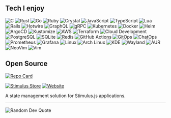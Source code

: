 <div >

## Tech I enjoy


![C](https://img.shields.io/badge/C-%2300599C.svg?style=flat-square&logo=c&logoColor=white)
![Rust](https://img.shields.io/badge/Rust-%23000000.svg?style=flat-square&logo=rust&logoColor=white)
![Go](https://img.shields.io/badge/go-%2300ADD8.svg?style=flat-square&logo=go&logoColor=white)
![Ruby](https://img.shields.io/badge/ruby-%23CC342D.svg?style=flat-square&logo=ruby&logoColor=white)
![Crystal](https://img.shields.io/badge/Crystal-%23000000.svg?style=flat-square&logo=crystal&logoColor=white)
![JavaScript](https://img.shields.io/badge/javascript-%23323330.svg?style=flat-square&logo=javascript&logoColor=%23F7DF1E)
![TypeScript](https://img.shields.io/badge/typescript-%23007ACC.svg?style=flat-square&logo=typescript&logoColor=white)
![Lua](https://img.shields.io/badge/Lua-%232C2D72.svg?style=flat-square&logo=lua&logoColor=white)
![Rails](https://img.shields.io/badge/rails-%23CC0000.svg?style=flat-square&logo=ruby-on-rails&logoColor=white)
![Hotwire](https://img.shields.io/badge/Hotwire-%23000000.svg?style=flat-square&logo=hotwire&logoColor=white)
![GraphQL](https://img.shields.io/badge/GraphQL-%23E10098.svg?style=flat-square&logo=graphql&logoColor=white)
![gRPC](https://img.shields.io/badge/gRPC-%23244C5A.svg?style=flat-square&logo=google&logoColor=white)
![Kubernetes](https://img.shields.io/badge/kubernetes-%23326ce5.svg?style=flat-square&logo=kubernetes&logoColor=white)
![Docker](https://img.shields.io/badge/Docker-%232496ED.svg?style=flat-square&logo=docker&logoColor=white)
![Helm](https://img.shields.io/badge/Helm-%230F1689.svg?style=flat-square&logo=helm&logoColor=white)
![ArgoCD](https://img.shields.io/badge/ArgoCD-%23EF7B4D.svg?style=flat-square&logo=argo&logoColor=white)
![Kustomize](https://img.shields.io/badge/Kustomize.io-%234FAAFC.svg?style=flat-square&logo=kustomize&logoColor=white)
![AWS](https://img.shields.io/badge/AWS-%23FF9900.svg?style=flat-square&logo=amazon-aws&logoColor=white)
![Terraform](https://img.shields.io/badge/Terraform-%235835CC.svg?style=flat-square&logo=terraform&logoColor=white)
![Cloud Development](https://img.shields.io/badge/Cloud%20Development-4285F4?style=flat-square&logo=icloud&logoColor=white)
![PostgreSQL](https://img.shields.io/badge/PostgreSQL-%23336791.svg?style=flat-square&logo=postgresql&logoColor=white)
![SQLite](https://img.shields.io/badge/SQLite-%2307405e.svg?style=flat-square&logo=sqlite&logoColor=white)
![Redis](https://img.shields.io/badge/Redis-%23DC382D.svg?style=flat-square&logo=redis&logoColor=white)
![GitHub Actions](https://img.shields.io/badge/github%20actions-%232671E5.svg?style=flat-square&logo=githubactions&logoColor=white)
![GitOps](https://img.shields.io/badge/GitOps-F05032?style=flat-square&logo=git&logoColor=white)
![ChatOps](https://img.shields.io/badge/ChatOps-4A154B?style=flat-square&logo=slack&logoColor=white)
![Prometheus](https://img.shields.io/badge/Prometheus-%23E6522C.svg?style=flat-square&logo=prometheus&logoColor=white)
![Grafana](https://img.shields.io/badge/Grafana-%23F46800.svg?style=flat-square&logo=grafana&logoColor=white)
![Linux](https://img.shields.io/badge/Linux-%23FCC624.svg?style=flat-square&logo=linux&logoColor=black)
![Arch Linux](https://img.shields.io/badge/Arch%20Linux-1793D1?style=flat-square&logo=arch-linux&logoColor=white)
![KDE](https://img.shields.io/badge/KDE-1D99F3?style=flat-square&logo=kde&logoColor=white)
![Wayland](https://img.shields.io/badge/Wayland-FFBC00?style=flat-square&logo=wayland&logoColor=black)
![AUR](https://img.shields.io/badge/AUR-1793D1?style=flat-square&logo=arch-linux&logoColor=white)
![NeoVim](https://img.shields.io/badge/NeoVim-%2357A143.svg?style=flat-square&logo=neovim&logoColor=white)
![Vim](https://img.shields.io/badge/Vim-%23019733.svg?style=flat-square&logo=vim&logoColor=white)

## Open Source

[![Repo Card](https://github-readme-stats.vercel.app/api/pin/?username=omarluq&repo=stimulus-store&theme=dark&hide_border=true)](https://github.com/omarluq/stimulus-store)

[![Stimulus Store](https://img.shields.io/badge/stimulus--store-awesome-8A2BE2?style=flat-square&logo=github)](https://github.com/omarluq/stimulus-store)
[![Website](https://img.shields.io/badge/website-stimulus--store.com-blue?style=flat-square)](https://stimulus-store.com)

A state management solution for Stimulus.js applications.

---

<img src="https://quotes-github-readme.vercel.app/api?type=horizontal&theme=dark" alt="Random Dev Quote"/>

</div>
